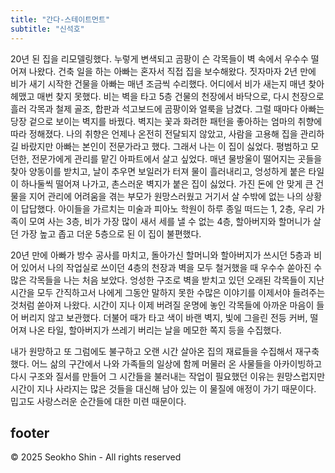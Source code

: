 ```yaml
---
title: "간다-스테이트먼트"
subtitle: "신석호"
---
```


20년 된 집을 리모델링했다. 누렇게 변색되고 곰팡이 슨 각목들이 벽 속에서 우수수 떨어져 나왔다. 건축 일을 하는 아빠는 혼자서 직접 집을 보수해왔다. 짓자마자 2년 만에 비가 새기 시작한 건물을 아빠는 매년 조금씩 수리했다. 어디에서 비가 새는지 매년 찾아 헤맸고 매번 찾지 못했다. 비는 벽을 타고 5층 건물의 천장에서 바닥으로, 다시 천장으로 흘러 각목과 철제 골조, 합판과 석고보드에 곰팡이와 얼룩을 남겼다. 그럴 때마다 아빠는 당장 겉으로 보이는 벽지를 바꿨다. 벽지는 꽃과 화려한 패턴을 좋아하는 엄마의 취향에 따라 정해졌다. 나의 취향은 언제나 온전히 전달되지 않았고, 사람을 고용해 집을 관리하길 바랐지만 아빠는 본인이 전문가라고 했다.
그래서 나는 이 집이 싫었다. 평범하고 모던한, 전문가에게 관리를 맡긴 아파트에서 살고 싶었다. 매년 물방울이 떨어지는 곳들을 찾아 양동이를 받치고, 날이 추우면 보일러가 터져 물이 흘러내리고, 엉성하게 붙은 타일이 하나둘씩 떨어져 나가고, 촌스러운 벽지가 붙은 집이 싫었다. 가진 돈에 안 맞게 큰 건물을 지어 관리에 어려움을 겪는 부모가 원망스러웠고 거기서 살 수밖에 없는 나의 상황이 답답했다. 아이들을 가르치는 미술과 피아노 학원이 하루 종일 떠드는 1, 2층, 우리 가족이 모여 사는 3층, 비가 가장 많이 새서 세를 낼 수 없는 4층, 할아버지와 할머니가 살던 가장 높고 좁고 더운 5층으로 된 이 집이 불편했다.

20년 만에 아빠가 방수 공사를 마치고, 돌아가신 할머니와 할아버지가 쓰시던 5층과 비어 있어서 나의 작업실로 쓰이던 4층의 천장과 벽을 모두 철거했을 때 우수수 쏟아진 수많은 각목들을 나는 처음 보았다. 엉성한 구조로 벽을 받치고 있던 오래된 각목들이 지난 시간을 모두 간직하고서 나에게 그동안 말하지 못한 수많은 이야기를 이제서야 들려주는 것처럼 쏟아져 나왔다. 시간이 지나 이제 버려질 운명에 놓인 각목들에 아까운 마음이 들어 버리지 않고 보관했다. 더불어 때가 타고 색이 바랜 벽지, 빛에 그을린 전등 커버, 떨어져 나온 타일, 할아버지가 쓰레기 버리는 날을 메모한 쪽지 등을 수집했다.

내가 원망하고 또 그럼에도 불구하고 오랜 시간 살아온 집의 재료들을 수집해서 재구축했다. 어느 삶의 구간에서 나와 가족들의 일상에 함께 머물러 온 사물들을 아카이빙하고 다시 구조와 질서를 만들어 그 시간들을 불러내는 작업이 필요했던 이유는 원망스럽지만 시간이 지나 사라지는 많은 것들을 대신해 남아 있는 이 물질에 애정이 가기 때문이다. 밉고도 사랑스러운 순간들에 대한 미련 때문이다.

## footer

© 2025 Seokho Shin - All rights reserved
